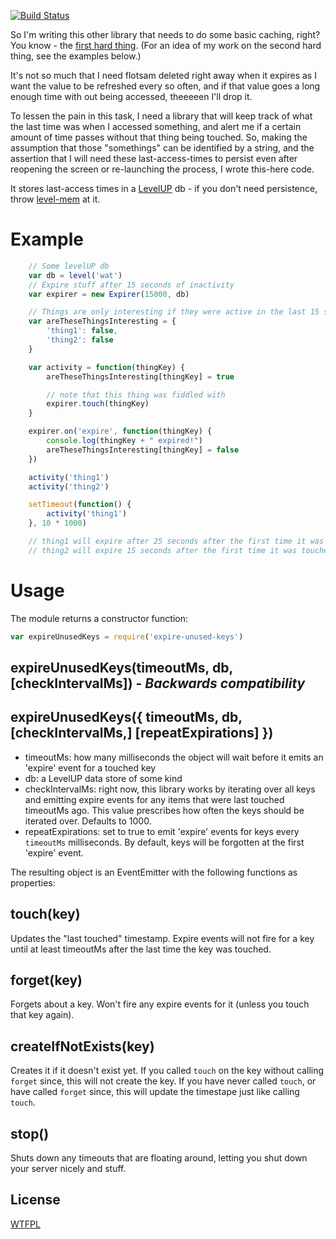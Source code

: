 [![Build Status](https://travis-ci.org/TehShrike/expire-unused-keys.svg)](https://travis-ci.org/TehShrike/expire-unused-keys)

So I'm writing this other library that needs to do some basic caching, right?  You know - the [first hard thing](http://martinfowler.com/bliki/TwoHardThings.html).  (For an idea of my work on the second hard thing, see the examples below.)

It's not so much that I need flotsam deleted right away when it expires as I want the value to be refreshed every so often, and if that value goes a long enough time with out being accessed, theeeeen I'll drop it.

To lessen the pain in this task, I need a library that will keep track of what the last time was when I accessed something, and alert me if a certain amount of time passes without that thing being touched.  So, making the assumption that those "somethings" can be identified by a string, and the assertion that I will need these last-access-times to persist even after reopening the screen or re-launching the process, I wrote this-here code.

It stores last-access times in a [LevelUP](https://github.com/rvagg/node-levelup) db - if you don't need persistence, throw [level-mem](https://github.com/Level/level-mem) at it.

Example
=====

```js
    // Some levelUP db
	var db = level('wat')
	// Expire stuff after 15 seconds of inactivity
	var expirer = new Expirer(15000, db)

	// Things are only interesting if they were active in the last 15 seconds
	var areTheseThingsInteresting = {
		'thing1': false,
		'thing2': false
	}

	var activity = function(thingKey) {
		areTheseThingsInteresting[thingKey] = true

		// note that this thing was fiddled with
		expirer.touch(thingKey)
	}

	expirer.on('expire', function(thingKey) {
		console.log(thingKey + " expired!")
		areTheseThingsInteresting[thingKey] = false
	})

	activity('thing1')
	activity('thing2')

	setTimeout(function() {
		activity('thing1')
	}, 10 * 1000)

    // thing1 will expire after 25 seconds after the first time it was touched
    // thing2 will expire 15 seconds after the first time it was touched
```

Usage
=====

The module returns a constructor function:

```js
var expireUnusedKeys = require('expire-unused-keys')
```

## expireUnusedKeys(timeoutMs, db, [checkIntervalMs]) - *Backwards compatibility*
## expireUnusedKeys({ timeoutMs, db, [checkIntervalMs,] [repeatExpirations] })

- timeoutMs: how many milliseconds the object will wait before it emits an 'expire' event for a touched key
- db: a LevelUP data store of some kind
- checkIntervalMs: right now, this library works by iterating over all keys and emitting expire events for any items that were last touched timeoutMs ago.  This value prescribes how often the keys should be iterated over.  Defaults to 1000.
- repeatExpirations: set to true to emit 'expire' events for keys every `timeoutMs` milliseconds. By default, keys will be forgotten at the first 'expire' event.

The resulting object is an EventEmitter with the following functions as properties:

## touch(key)

Updates the "last touched" timestamp.  Expire events will not fire for a key until at least timeoutMs after the last time the key was touched.

## forget(key)

Forgets about a key.  Won't fire any expire events for it (unless you touch that key again).

## createIfNotExists(key)

Creates it if it doesn't exist yet. If you called `touch` on the key without calling `forget` since, this will not create the key. If you have never called `touch`, or have called `forget` since, this will update the timestape just like calling `touch`.

## stop()

Shuts down any timeouts that are floating around, letting you shut down your server nicely and stuff.

License
-----
[WTFPL](http://wtfpl2.com/)
